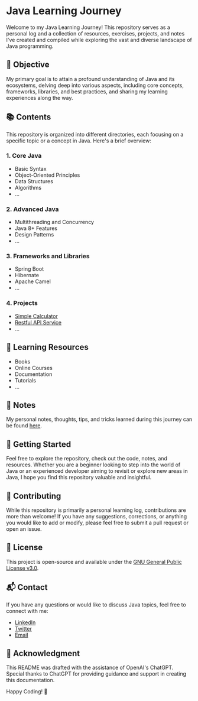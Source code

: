 # Java Learning Journey

Welcome to my Java Learning Journey! This repository serves as a personal log and a collection of resources, exercises, projects, and notes I've created and compiled while exploring the vast and diverse landscape of Java programming. 

## 🌱 **Objective**
My primary goal is to attain a profound understanding of Java and its ecosystems, delving deep into various aspects, including core concepts, frameworks, libraries, and best practices, and sharing my learning experiences along the way.

## 📚 **Contents**
This repository is organized into different directories, each focusing on a specific topic or a concept in Java. Here's a brief overview:

### 1. **Core Java**
   - Basic Syntax
   - Object-Oriented Principles
   - Data Structures
   - Algorithms
   - ...

### 2. **Advanced Java**
   - Multithreading and Concurrency
   - Java 8+ Features
   - Design Patterns
   - ...

### 3. **Frameworks and Libraries**
   - Spring Boot
   - Hibernate
   - Apache Camel
   - ...

### 4. **Projects**
   - [Simple Calculator](./projects/calculator)
   - [Restful API Service](./projects/rest-api)
   - ...

## 📘 **Learning Resources**
- Books
- Online Courses
- Documentation
- Tutorials
- ...

## 📝 **Notes**
My personal notes, thoughts, tips, and tricks learned during this journey can be found [here](./notes).

## 🚀 **Getting Started**
Feel free to explore the repository, check out the code, notes, and resources. Whether you are a beginner looking to step into the world of Java or an experienced developer aiming to revisit or explore new areas in Java, I hope you find this repository valuable and insightful.

## 🤝 **Contributing**
While this repository is primarily a personal learning log, contributions are more than welcome! If you have any suggestions, corrections, or anything you would like to add or modify, please feel free to submit a pull request or open an issue.

## 📖 **License**
This project is open-source and available under the [GNU General Public License v3.0](./LICENSE).

## 📬 **Contact**
If you have any questions or would like to discuss Java topics, feel free to connect with me:
- [LinkedIn](#)
- [Twitter](#)
- [Email](#)

## 🙏 Acknowledgment

This README was drafted with the assistance of OpenAI's ChatGPT. Special thanks to ChatGPT for providing guidance and support in creating this documentation.


Happy Coding! 🎉
